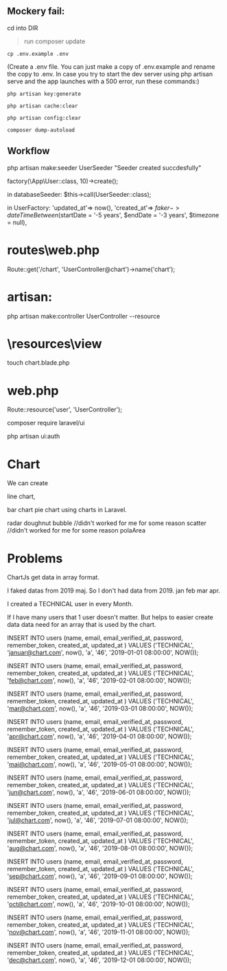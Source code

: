 ## Mockery fail:

cd into DIR

> run composer update

`cp .env.example .env`

(Create a .env file. You can just make a copy of .env.example and rename the copy to .env. In
case you try to start the dev server using php artisan serve and the app launches with a 500
error, run these commands:)

`php artisan key:generate`

`php artisan cache:clear`

`php artisan config:clear`

`composer dump-autoload`

## Workflow

php artisan make:seeder UserSeeder
"Seeder created succdesfully"

factory(\App\User::class, 10)->create();

in databaseSeeder:
\$this->call(UserSeeder::class);

in UserFactory:
'updated_at'=> now(),
'created_at'=> $faker->dateTimeBetween($startDate = '-5 years', $endDate = '-3 years', $timezone = null),

# routes\web.php

Route::get('/chart', 'UserController@chart')->name('chart');

# artisan:

php artisan make:controller UserController --resource

# \resources\view

touch chart.blade.php

# web.php

Route::resource('user', 'UserController');

composer require laravel/ui

php artisan ui:auth

# Chart

We can create

line chart,

bar chart
pie chart using charts in Laravel.

radar
doughnut
bubble //didn't worked for me for some reason
scatter //didn't worked for me for some reason
polaArea

# Problems

ChartJs get data in array format.

I faked datas from 2019 maj.
So I don't had data from 2019. jan feb mar apr.

I created a TECHNICAL user in every Month.

If I have many users that 1 user doesn't matter. But helps to easier create data data need for an array that is used by the chart.

INSERT INTO users (name, email, email_verified_at, password, remember_token, created_at, updated_at )
VALUES ('TECHNICAL', 'januar@chart.com', now(), 'a', '46', '2019-01-01 08:00:00', NOW());

INSERT INTO users (name, email, email_verified_at, password, remember_token, created_at, updated_at )
VALUES ('TECHNICAL', 'feb@chart.com', now(), 'a', '46', '2019-02-01 08:00:00', NOW());

INSERT INTO users (name, email, email_verified_at, password, remember_token, created_at, updated_at )
VALUES ('TECHNICAL', 'mar@chart.com', now(), 'a', '46', '2019-03-01 08:00:00', NOW());

INSERT INTO users (name, email, email_verified_at, password, remember_token, created_at, updated_at )
VALUES ('TECHNICAL', 'apr@chart.com', now(), 'a', '46', '2019-04-01 08:00:00', NOW());

INSERT INTO users (name, email, email_verified_at, password, remember_token, created_at, updated_at )
VALUES ('TECHNICAL', 'maj@chart.com', now(), 'a', '46', '2019-05-01 08:00:00', NOW());

INSERT INTO users (name, email, email_verified_at, password, remember_token, created_at, updated_at )
VALUES ('TECHNICAL', 'jun@chart.com', now(), 'a', '46', '2019-06-01 08:00:00', NOW());

INSERT INTO users (name, email, email_verified_at, password, remember_token, created_at, updated_at )
VALUES ('TECHNICAL', 'jul@chart.com', now(), 'a', '46', '2019-07-01 08:00:00', NOW());

INSERT INTO users (name, email, email_verified_at, password, remember_token, created_at, updated_at )
VALUES ('TECHNICAL', 'aug@chart.com', now(), 'a', '46', '2019-08-01 08:00:00', NOW());

INSERT INTO users (name, email, email_verified_at, password, remember_token, created_at, updated_at )
VALUES ('TECHNICAL', 'sep@chart.com', now(), 'a', '46', '2019-09-01 08:00:00', NOW());

INSERT INTO users (name, email, email_verified_at, password, remember_token, created_at, updated_at )
VALUES ('TECHNICAL', 'oct@chart.com', now(), 'a', '46', '2019-10-01 08:00:00', NOW());

INSERT INTO users (name, email, email_verified_at, password, remember_token, created_at, updated_at )
VALUES ('TECHNICAL', 'nov@chart.com', now(), 'a', '46', '2019-11-01 08:00:00', NOW());

INSERT INTO users (name, email, email_verified_at, password, remember_token, created_at, updated_at )
VALUES ('TECHNICAL', 'dec@chart.com', now(), 'a', '46', '2019-12-01 08:00:00', NOW());
